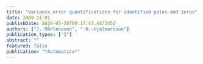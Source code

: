 ```yaml
---
title: "Variance error quantifications for identified poles and zeros"
date: 2009-11-01
publishDate: 2019-05-28T09:17:47.447345Z
authors: ["J. Mårtensson", " H.~Hjalmarsson"]
publication_types: ["2"]
abstract: ""
featured: false
publication: "*Automatica*"
---
```


